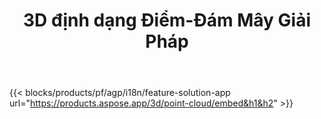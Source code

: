 ﻿---
title: 3D định dạng Điểm-Đám Mây Giải Pháp 
weight: 7730
url: /vi/point-cloud
limit: 
description: Tạo ra và xem trước đám mây điểm từ của bạn 3D các tập tin
---
{{< blocks/products/pf/agp/i18n/feature-solution-app url="https://products.aspose.app/3d/point-cloud/embed&h1&h2" >}} 
